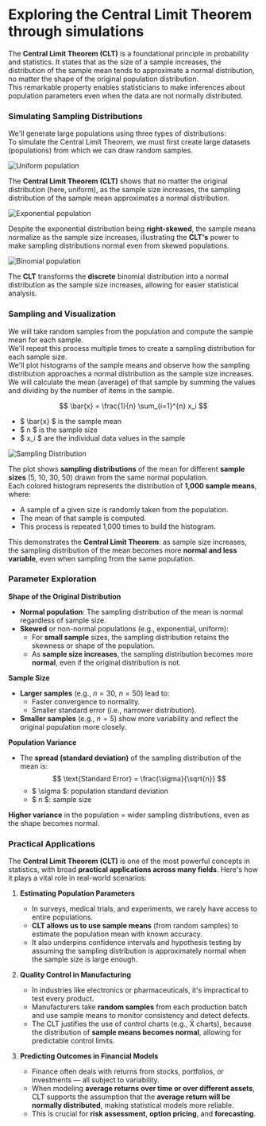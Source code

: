 # Exploring the Central Limit Theorem through simulations

The **Central Limit Theorem (CLT)** is a foundational principle in probability and statistics. It states that as the size of a sample increases, the distribution of the sample mean tends to approximate a normal distribution, no matter the shape of the original population distribution.  
This remarkable property enables statisticians to make inferences about population parameters even when the data are not normally distributed.

### Simulating Sampling Distributions

We'll generate large populations using three types of distributions:  
To simulate the Central Limit Theorem, we must first create large datasets (populations) from which we can draw random samples.

![Uniform population](https://i.ibb.co/vxzTjht6/Uniform-population.png)

The **Central Limit Theorem (CLT)** shows that no matter the original distribution (here, uniform), as the sample size increases, the sampling distribution of the sample mean approximates a normal distribution.

![Exponential population](https://i.ibb.co/HfH4Mf9s/Exponential-population.png)

Despite the exponential distribution being **right-skewed**, the sample means normalize as the sample size increases, illustrating the **CLT's** power to make sampling distributions normal even from skewed populations.

![Binomial population](https://i.ibb.co/35JgDc2d/Binomial-population.png)

The **CLT** transforms the **discrete** binomial distribution into a normal distribution as the sample size increases, allowing for easier statistical analysis.

### Sampling and Visualization

We will take random samples from the population and compute the sample mean for each sample.  
We'll repeat this process multiple times to create a sampling distribution for each sample size.  
We'll plot histograms of the sample means and observe how the sampling distribution approaches a normal distribution as the sample size increases.  
We will calculate the mean (average) of that sample by summing the values and dividing by the number of items in the sample.

$$
\bar{x} = \frac{1}{n} \sum_{i=1}^{n} x_i
$$

- $ \bar{x} $ is the sample mean  
- $ n $ is the sample size  
- $ x_i $ are the individual data values in the sample  

![Sampling Distribution](https://i.ibb.co/BHMRQK68/Sampling-Distribution-of-the-Mean-for-Different-Sample-Sizes.png)

The plot shows **sampling distributions** of the mean for different **sample sizes** (5, 10, 30, 50) drawn from the same normal population.  
Each colored histogram represents the distribution of **1,000 sample means**, where:
- A sample of a given size is randomly taken from the population.
- The mean of that sample is computed.
- This process is repeated 1,000 times to build the histogram.

This demonstrates the **Central Limit Theorem**: as sample size increases, the sampling distribution of the mean becomes more **normal and less variable**, even when sampling from the same population.

### Parameter Exploration

**Shape of the Original Distribution**  
- **Normal population**: The sampling distribution of the mean is normal regardless of sample size.  
- **Skewed** or non-normal populations (e.g., exponential, uniform):  
  - For **small sample** sizes, the sampling distribution retains the skewness or shape of the population.  
  - As **sample size increases**, the sampling distribution becomes more **normal**, even if the original distribution is not.

**Sample Size**  
- **Larger samples** (e.g., $n=30$, $n=50$) lead to:  
  - Faster convergence to normality.  
  - Smaller standard error (i.e., narrower distribution).  
- **Smaller samples** (e.g., $n=5$) show more variability and reflect the original population more closely.

**Population Variance**  
- The **spread (standard deviation)** of the sampling distribution of the mean is:  
  $$
  \text{Standard Error} = \frac{\sigma}{\sqrt{n}}
  $$  
  - $ \sigma $: population standard deviation  
  - $ n $: sample size  

**Higher variance** in the population = wider sampling distributions, even as the shape becomes normal.

### Practical Applications

The **Central Limit Theorem (CLT)** is one of the most powerful concepts in statistics, with broad **practical applications across many fields**. Here's how it plays a vital role in real-world scenarios:

1. **Estimating Population Parameters**  
   - In surveys, medical trials, and experiments, we rarely have access to entire populations.  
   - **CLT allows us to use sample means** (from random samples) to estimate the population mean with known accuracy.  
   - It also underpins confidence intervals and hypothesis testing by assuming the sampling distribution is approximately normal when the sample size is large enough.

2. **Quality Control in Manufacturing**  
   - In industries like electronics or pharmaceuticals, it's impractical to test every product.  
   - Manufacturers take **random samples** from each production batch and use sample means to monitor consistency and detect defects.  
   - The CLT justifies the use of control charts (e.g., X̄ charts), because the distribution of **sample means becomes normal**, allowing for predictable control limits.

3. **Predicting Outcomes in Financial Models**  
   - Finance often deals with returns from stocks, portfolios, or investments — all subject to variability.  
   - When modeling **average returns over time or over different assets**, CLT supports the assumption that the **average return will be normally distributed**, making statistical models more reliable.  
   - This is crucial for **risk assessment**, **option pricing**, and **forecasting**.
